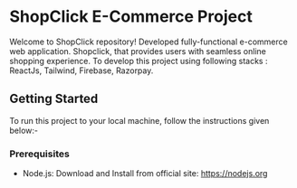 # ShopClick E-Commerce Project

Welcome to ShopClick repository! 
Developed fully-functional e-commerce web application. Shopclick, that provides users with seamless online shopping experience. To develop this project using following stacks : ReactJs, Tailwind, Firebase, Razorpay.

## Getting Started

To run this project to your local machine, follow the instructions given below:-

### Prerequisites

- Node.js: Download and Install from official site: https://nodejs.org



